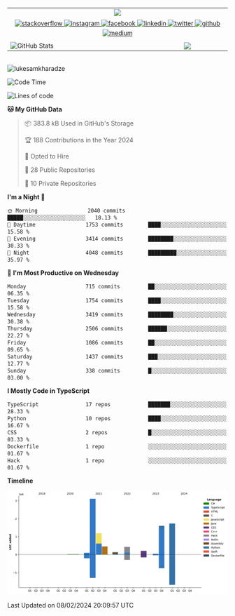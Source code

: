 <!-- https://github-profile-summary-cards.vercel.app/api/cards/profile-details?username=lukesamkharadze&theme=nord_dark -->
<table>
<tbody>
 
<tr>
<td colspan=2>
<div align="center">
<img src="https://github-profile-trophy.vercel.app/?username=LukeSamkharadze&theme=darkhub&row=1&column=8">
</div>
</td>
</tr>

<tr>
</tr>

<tr>
<td colspan="2">
<div align="center">
<a href="https://stackoverflow.com/users/8003414" target="_blank">
<img src=https://img.shields.io/badge/stackoverflow-%23F28032.svg?&style=for-the-badge&logo=stackoverflow&logoColor=white alt=stackoverflow style="margin-bottom: 5px;" />
</a>
<a href="https://instagram.com/LukeSamkharadze" target="_blank">
<img src=https://img.shields.io/badge/instagram-%23000000.svg?&style=for-the-badge&logo=instagram&logoColor=white alt=instagram style="margin-bottom: 4px;" height="29"/>
</a>
<a href="https://www.facebook.com/LukeSamkharadze" target="_blank">
<img src=https://img.shields.io/badge/facebook-%232E87FB.svg?&style=for-the-badge&logo=facebook&logoColor=white alt=facebook style="margin-bottom: 5px;" />
</a>
<a href="https://linkedin.com/in/LukeSamkharadze" target="_blank">
<img src=https://img.shields.io/badge/linkedin-%231E77B5.svg?&style=for-the-badge&logo=linkedin&logoColor=white alt=linkedin style="margin-bottom: 5px;" />
</a>
<a href="https://twitter.com/LukeSamkharadze" target="_blank">
<img src=https://img.shields.io/badge/twitter-%2300acee.svg?&style=for-the-badge&logo=twitter&logoColor=white alt=twitter style="margin-bottom: 5px;" />
</a>
<a href="https://github.com/LukeSamkharadze" target="_blank">
<img src=https://img.shields.io/badge/github-%2324292e.svg?&style=for-the-badge&logo=github&logoColor=white alt=github style="margin-bottom: 5px;" />
</a>
<a href="https://medium.com/@LukeSamkharadze" target="_blank">
<img src=https://img.shields.io/badge/medium-%23292929.svg?&style=for-the-badge&logo=medium&logoColor=white alt=medium style="margin-bottom: 5px;" />
</a>
</div>
</td>
</tr>

<tr>
<td>
<img width="2500" align="center" alt="GitHub Stats" src="https://github-readme-stats.vercel.app/api?username=LukeSamkharadze&count_private=true&show_icons=true&include_all_commits=true&theme=dark&icon_color=fa8b00">
</td>

<td>
<img width="2500" align="center" src="https://github-readme-streak-stats.herokuapp.com/?user=LukeSamkharadze&theme=dark">
</td>
</tr>

 
<!-- https://activity-graph.herokuapp.com/graph?username=lukesamkharadze&theme=react-dark&line=fa8b00&point=dadada&color=959595&area=true&area_color=fa8b00) -->

</tbody>
</table>

<!--
<a target="_blank" href="https://github-readme-medium-recent-article.vercel.app/medium/@lukesamkharadze/0">
<img src="https://github-readme-medium-recent-article.vercel.app/medium/@lukesamkharadze/0" alt="Recent Article">
</a>
<a target="_blank" href="https://github-readme-medium-recent-article.vercel.app/medium/@lukesamkharadze/1">
<img src="https://github-readme-medium-recent-article.vercel.app/medium/@lukesamkharadze/1" alt="Recent Article">
</a>
-->

<br>

<img src="https://komarev.com/ghpvc/?username=lukesamkharadze64&label=Profile%20Views&color=0e75b6&style=flat" alt="lukesamkharadze"/>

<!--START_SECTION:waka-->
![Code Time](http://img.shields.io/badge/Code%20Time-251%20hrs%202%20mins-blue)

![Lines of code](https://img.shields.io/badge/From%20Hello%20World%20I%27ve%20Written-8.9%20million%20lines%20of%20code-blue)

**🐱 My GitHub Data** 

> 📦 383.8 kB Used in GitHub's Storage 
 > 
> 🏆 188 Contributions in the Year 2024
 > 
> 💼 Opted to Hire
 > 
> 📜 28 Public Repositories 
 > 
> 🔑 10 Private Repositories 
 > 
**I'm a Night 🦉** 

```text
🌞 Morning                2040 commits        █████░░░░░░░░░░░░░░░░░░░░   18.13 % 
🌆 Daytime                1753 commits        ████░░░░░░░░░░░░░░░░░░░░░   15.58 % 
🌃 Evening                3414 commits        ████████░░░░░░░░░░░░░░░░░   30.33 % 
🌙 Night                  4048 commits        █████████░░░░░░░░░░░░░░░░   35.97 % 
```
📅 **I'm Most Productive on Wednesday** 

```text
Monday                   715 commits         ██░░░░░░░░░░░░░░░░░░░░░░░   06.35 % 
Tuesday                  1754 commits        ████░░░░░░░░░░░░░░░░░░░░░   15.58 % 
Wednesday                3419 commits        ████████░░░░░░░░░░░░░░░░░   30.38 % 
Thursday                 2506 commits        ██████░░░░░░░░░░░░░░░░░░░   22.27 % 
Friday                   1086 commits        ██░░░░░░░░░░░░░░░░░░░░░░░   09.65 % 
Saturday                 1437 commits        ███░░░░░░░░░░░░░░░░░░░░░░   12.77 % 
Sunday                   338 commits         █░░░░░░░░░░░░░░░░░░░░░░░░   03.00 % 
```


**I Mostly Code in TypeScript** 

```text
TypeScript               17 repos            ███████░░░░░░░░░░░░░░░░░░   28.33 % 
Python                   10 repos            ████░░░░░░░░░░░░░░░░░░░░░   16.67 % 
CSS                      2 repos             █░░░░░░░░░░░░░░░░░░░░░░░░   03.33 % 
Dockerfile               1 repo              ░░░░░░░░░░░░░░░░░░░░░░░░░   01.67 % 
Hack                     1 repo              ░░░░░░░░░░░░░░░░░░░░░░░░░   01.67 % 
```



**Timeline**

![Lines of Code chart](https://raw.githubusercontent.com/LukeSamkharadze/LukeSamkharadze/main/assets/bar_graph.png)


 Last Updated on 08/02/2024 20:09:57 UTC
<!--END_SECTION:waka-->

<!--
[![Anurag's github stats](https://github-readme-stats.vercel.app/api?username=LukeSamkharadze&count_private=true&theme=dark&show_icons=true&custom_title=Github%20Stats)](https://github.com/anuraghazra/github-readme-stats)
[![willianrod's wakatime stats](https://github-readme-stats.vercel.app/api/wakatime?username=LukeSamkharadze&theme=dark&langs_count=9&custom_title=Weekly%20Stats)](https://github.com/anuraghazra/github-readme-stats)
[![Top Langs](https://github-readme-stats.vercel.app/api/top-langs/?username=LukeSamkharadze&theme=dark&langs_count=9&custom_title=Repositories)](https://github.com/anuraghazra/github-readme-stats)
<img alt="GitHub Stats" src="https://github-readme-stats.vercel.app/api?username=LukeSamkharadze&count_private=true&show_icons=true&include_all_commits=true&theme=dark">
-->
